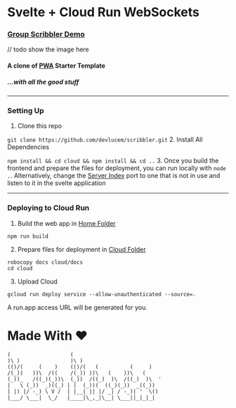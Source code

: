 # Svelte + Cloud Run WebSockets
### [Group Scribbler Demo](https://scrbbl-5tq4v2vhga-de.a.run.app/)

// todo show the image here

#### A clone of [PWA](https://pwa-progressive.web.app) Starter Template
##### ...with all the good stuff

---

### Setting Up
1. Clone this repo
   
`git clone https://github.com/devlucem/scribbler.git`
2. Install All Dependencies
   
`npm install && cd cloud && npm install && cd ..`
3. Once you build the frontend and prepare the files for deployment, you can run locally with `node .`. Alternatively, change the [Server Index](cloud/index.js) port to one that is not in use and listen to it in the svelte application

---



### Deploying to Cloud Run
1. Build the web app in [Home Folder](./)

`npm run build`

2. Prepare files for deployment in [Cloud Folder](./cloud)

```
robocopy docs cloud/docs
cd cloud
```

3. Upload Cloud

`gcloud run deploy service --allow-unauthenticated --source=.`

A run.app access URL will be generated for you.




# Made With ♥
```
(                   (                            
)\ )                )\ )                         
(()/(     (    )    (()/(   (          (     )    
/(_))   ))\  /((    /(_)) ))\   (    ))\   (     
(_))_   /((_)(_))\  (_))  /((_)  )\  /((_)  )\  '
|   \ (_))  _)((_) | |  (_))(  ((_)(_))  _((_))  
| |) |/ -_) \ V /  | |__| || |/ _| / -_)| '  \()
|___/ \___|  \_/   |____|\_,_|\__| \___||_|_|_|  
```
